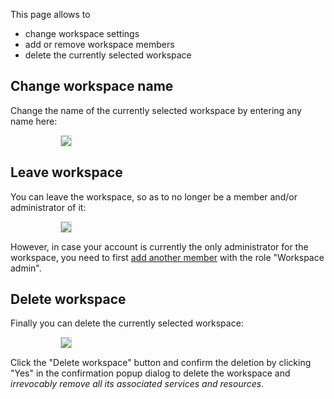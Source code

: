 This page allows to 

* change workspace settings
* add or remove workspace members 
* delete the currently selected workspace

## Change workspace name

Change the name of the currently selected workspace by entering any name here:

<img style="margin-left: 80px; border: 1px; border-style: solid; border-color: lightgray" src="../img/settings_general.png">

## Leave workspace

You can leave the workspace, so as to no longer be a member and/or administrator
of it:

<img style="margin-left: 80px; border: 1px; border-style: solid; border-color: lightgray" src="../img/settings_leave-workspace.png">

However, in case your account is currently the only administrator for the workspace,
you need to first [add another member](members.md) with the role "Workspace admin".

## Delete workspace

Finally you can delete the currently selected workspace:

<img style="margin-left: 80px; border: 1px; border-style: solid; border-color: lightgray" src="../img/settings_delete-workspace.png">

Click the "Delete workspace" button and confirm the deletion by clicking "Yes" in the
confirmation popup dialog to delete the workspace and *irrevocably remove all its 
associated services and resources*.

